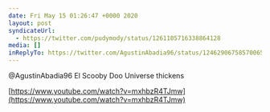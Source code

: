 ```yaml
---
date: Fri May 15 01:26:47 +0000 2020
layout: post
syndicateUrl:
  - https://twitter.com/pudymody/status/1261105716338864128
media: []
inReplyTo: https://twitter.com/AgustinAbadia96/status/1246290675857006592
---
```

@AgustinAbadia96 El Scooby Doo Universe thickens

[https://www.youtube.com/watch?v=mxhbzR4TJmw](https://www.youtube.com/watch?v=mxhbzR4TJmw)

